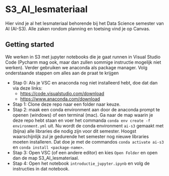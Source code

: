 # S3_AI_lesmateriaal
Hier vind je al het lesmateriaal behorende bij het Data Science semester van AI (AI-S3). Alle zaken rondom planning en toetsing vind je op Canvas.

## Getting started
We werken in S3 met jupyter notebooks die je gaat runnen in Visual Studio Code (Pycharm mag ook, maar dan zullen sommige instructie mogelijk niet werken). Verder gebruiken we anaconda als package manager. Volg onderstaande stappen om alles aan de praat te krijgen


- Stap 0: Als je VSC en anaconda nog niet installeerd hebt, doe dat dan via deze links: 
  - https://code.visualstudio.com/download
  - https://www.anaconda.com/download
- Stap 1: Clone deze repo naar een folder naar keuze.
- Stap 2: maak een conda environment aan door de anaconda prompt te openen (windows) of een terminal (mac). Ga naar de map waarin je deze repo hebt staan en voer het commanda `conda env create -f environment.yml` uit. Nu wordt de conda environment `ai-s3` gemaakt met (bijna) alle libraries die nodig zijn voor dit semester. Hoogst waarschijnlijk zul je gedurende het semester nog nieuwe libraries moeten installeren. Dat doe je met de commandos `conda activate ai-s3` en `conda install <package-name>`.
- Stap 3: Open VSC (of een andere editor) en kies `Open Folder` en open dan de map S3_AI_lesmateriaal.
- Stap 4: Open het notebook `introductie_jupyter.ipynb` en volg de instructies in dat notebook.


